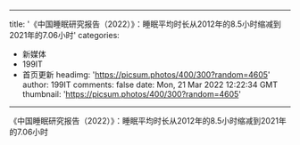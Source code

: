 
---
title: '《中国睡眠研究报告（2022）》：睡眠平均时长从2012年的8.5小时缩减到2021年的7.06小时'
categories: 
 - 新媒体
 - 199IT
 - 首页更新
headimg: 'https://picsum.photos/400/300?random=4605'
author: 199IT
comments: false
date: Mon, 21 Mar 2022 12:22:34 GMT
thumbnail: 'https://picsum.photos/400/300?random=4605'
---

<div>   
《中国睡眠研究报告（2022）》：睡眠平均时长从2012年的8.5小时缩减到2021年的7.06小时  
</div>
            